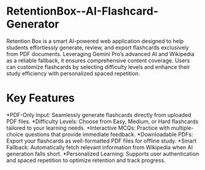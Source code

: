 # RetentionBox--AI-Flashcard-Generator
Retention Box is a smart AI-powered web application designed to help students effortlessly generate, review, and export flashcards exclusively from PDF documents. Leveraging Gemini Pro’s advanced AI and Wikipedia as a reliable fallback, it ensures comprehensive content coverage. Users can customize flashcards by selecting difficulty levels and enhance their study efficiency with personalized spaced repetition.
# Key Features
*PDF-Only Input: Seamlessly generate flashcards directly from uploaded PDF files.
*Difficulty Levels: Choose from Easy, Medium, or Hard flashcards tailored to your learning needs.
*Interactive MCQs: Practice with multiple-choice questions that provide immediate feedback.
*Downloadable PDFs: Export your flashcards as well-formatted PDF files for offline study.
*Smart Fallback: Automatically fetch relevant information from Wikipedia when AI generation falls short.
*Personalized Learning: Supports user authentication and spaced repetition to optimize retention and track progress.
